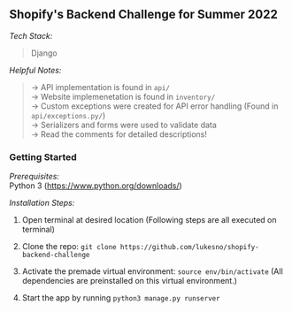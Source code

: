 ## Shopify's Backend Challenge for Summer 2022

_Tech Stack:_  

> Django

_Helpful Notes:_  

> -> API implementation is found in `api/`   
> -> Website implemenetation is found in `inventory/`  
> -> Custom exceptions were created for API error handling (Found in `api/exceptions.py/`)  
> -> Serializers and forms were used to validate data  
> -> Read the comments for detailed descriptions!


### Getting Started

_Prerequisites:_   
Python 3 (https://www.python.org/downloads/)

_Installation Steps:_
1. Open terminal at desired location (Following steps are all executed on terminal)

2. Clone the repo: `git clone https://github.com/lukesno/shopify-backend-challenge`

3. Activate the premade virtual environment: `source env/bin/activate` (All dependencies are preinstalled on this virtual environment.)

4. Start the app by running `python3 manage.py runserver`
